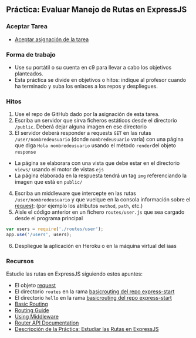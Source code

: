## Práctica: Evaluar Manejo de Rutas en ExpressJS

### Aceptar Tarea

* [Aceptar asignación de la tarea]()

### Forma de trabajo

* Use su portátil o su cuenta en c9 para llevar a cabo los objetivos planteados.
* Esta práctica se divide en objetivos o hitos:  indique al profesor  cuando ha terminado y suba los enlaces a los repos y despliegues.

### Hitos

1. Use el repo de GitHub dado por la asignación de esta tarea. 
2. Escriba un servidor que sirva ficheros estáticos desde el directorio `/public`. Deberá dejar alguna imagen en ese directorio
3. El servidor deberá responder a requests `GET` en las rutas `/user/nombredeusuario` (donde `nombredeusuario` varía) con una página que diga `Hola nombredeusuario` usando el método `render`del objeto `response`
  - La página se elaborara con una vista que debe estar en el directorio `views/` usando el motor de vistas `ejs`
  - La página elaborada en la respuesta tendrá un tag `img` referenciando la imagen  que está en `public/`
4. Escriba un middleware que intercepte en las rutas `/user/nombredeusuario` y que vuelque en la consola información sobre el [request](https://expressjs.com/en/4x/api.html#req): (por ejemplo los atributos  `method`, `path`, etc.)
5. Aisle el código anterior en un fichero `routes/user.js` que sea cargado desde el programa principal

  ```javascript
  var users = require('./routes/user');
  app.use('/users', users);
  ```
6. Despliegue la aplicación en Heroku o en la máquina virtual del iaas

### Recursos
Estudie las rutas en ExpressJS siguiendo estos apuntes:

* El objeto [request](https://expressjs.com/en/4x/api.html#req)
* El directorio `routes` en la rama [basicrouting del repo express-start](https://github.com/crguezl/express-start/tree/basicrouting)
* El directorio `hello` en la rama [basicrouting del repo express-start](https://github.com/crguezl/express-start/tree/basicrouting)
* [Basic Routing](http://expressjs.com/en/starter/basic-routing.html)
* [Routing Guide](http://expressjs.com/en/guide/routing.html)
* [Using Middleware](http://expressjs.com/en/guide/using-middleware.html)
* [Router API Documentation](http://expressjs.com/en/4x/api.html#router)
* [Descripción de la Práctica: Estudiar las Rutas en ExpressJS](practicalearningrouting.md)
